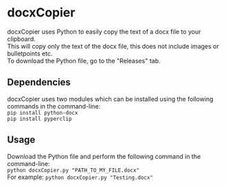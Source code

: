 # docxCopier
docxCopier uses Python to easily copy the text of a docx file to your clipboard.<br/>
This will copy only the text of the docx file, this does not include images or bulletpoints etc.<br/>
To download the Python file, go to the "Releases" tab.

## Dependencies
docxCopier uses two modules which can be installed using the following commands in the command-line:<br />
`pip install python-docx`<br />
`pip install pyperclip`<br />

## Usage
Download the Python file and perform the following command in the command-line:<br/>
`python docxCopier.py "PATH_TO_MY_FILE.docx"`<br/>
For example: `python docxCopier.py "Testing.docx"`
